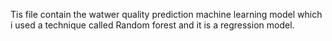 Tis file contain the watwer quality prediction machine learning model which i used a technique called Random forest and it is a regression model.
